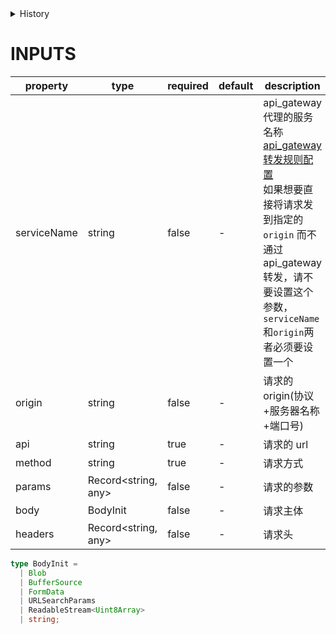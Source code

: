 [//]: # "atom-bricks/other/http-proxy.ts"

<details>
<summary>History</summary>

| Version | Change                                |
| ------- | ------------------------------------- |
| 1.0.0   | 新增构件 `basic-providers.http-proxy` |

</details>

# INPUTS

| property    | type                | required | default | description                                                                                                                                                                                                                                                                                                     |
| ----------- | ------------------- | -------- | ------- | --------------------------------------------------------------------------------------------------------------------------------------------------------------------------------------------------------------------------------------------------------------------------------------------------------------- |
| serviceName | string              | false    | -       | api_gateway 代理的服务名称 <br>[api_gateway 转发规则配置](https://github.com/easyops-cn/simple-user-admin#api_gateway-%E8%BD%AC%E5%8F%91%E8%A7%84%E5%88%99%E9%85%8D%E7%BD%AE)<br>如果想要直接将请求发到指定的 `origin` 而不通过 api_gateway 转发，请不要设置这个参数，`serviceName`和`origin`两者必须要设置一个 |
| origin      | string              | false    | -       | 请求的 origin(协议+服务器名称+端口号)                                                                                                                                                                                                                                                                           |
| api         | string              | true     | -       | 请求的 url                                                                                                                                                                                                                                                                                                      |
| method      | string              | true     | -       | 请求方式                                                                                                                                                                                                                                                                                                        |
| params      | Record<string, any> | false    | -       | 请求的参数                                                                                                                                                                                                                                                                                                      |
| body        | BodyInit            | false    | -       | 请求主体                                                                                                                                                                                                                                                                                                        |
| headers     | Record<string, any> | false    | -       | 请求头                                                                                                                                                                                                                                                                                                          |

```typescript
type BodyInit =
  | Blob
  | BufferSource
  | FormData
  | URLSearchParams
  | ReadableStream<Uint8Array>
  | string;
```

<!-- uncomment this block when applicable.
# EVENTS

| type | detail | description |
| ---- | ------ | ----------- |
| -    | -      | -           |
-->

<!-- uncomment this block when applicable.
# METHODS

| name | params | description |
| ---- | ------ | ----------- |
| -    | -      | -           |
-->
